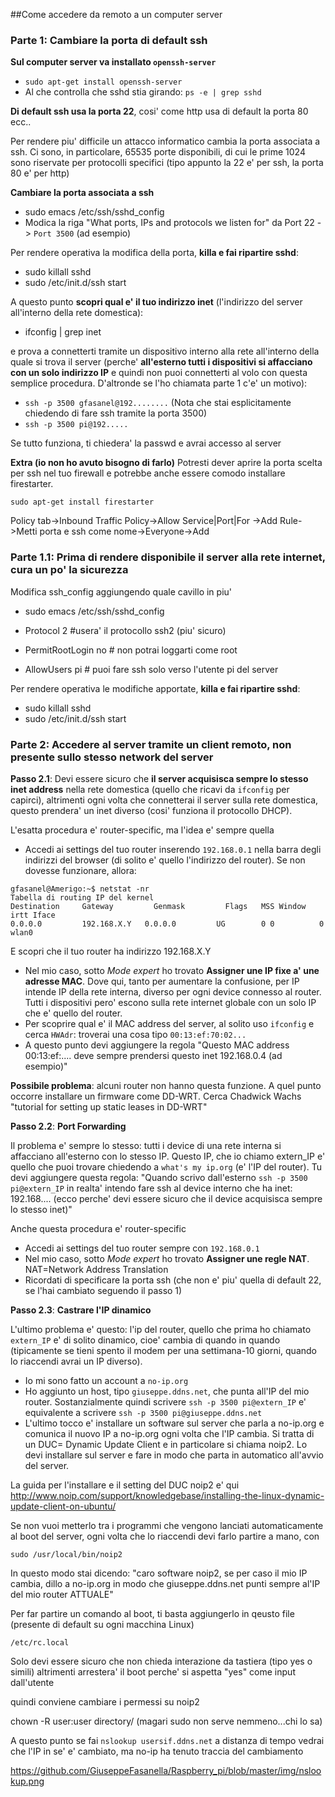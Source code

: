 ##Come accedere da remoto a un computer server

### Parte 1: Cambiare la porta di default ssh

**Sul computer server va installato `openssh-server`**
* `sudo apt-get install openssh-server`
* Al che controlla che sshd stia girando: `ps -e | grep sshd`

**Di default ssh usa la porta 22**, cosi' come http usa di default la porta 80 ecc..

Per rendere piu' difficile un attacco informatico cambia la porta associata a ssh. Ci sono, in particolare, 65535 porte disponibili, di cui le prime 1024 sono riservate per protocolli specifici (tipo appunto la 22 e' per ssh, la porta 80 e' per http)

**Cambiare la porta associata a ssh**

* sudo emacs /etc/ssh/sshd_config
* Modica la riga "What ports, IPs and protocols we listen for" da Port 22 -> `Port 3500` (ad esempio)

Per rendere operativa la modifica della porta, **killa e fai ripartire sshd**:

* sudo killall sshd
* sudo /etc/init.d/ssh start

A questo punto **scopri qual e' il tuo indirizzo inet** (l'indirizzo del server all'interno della rete domestica):
* ifconfig | grep inet

e prova a connetterti tramite un dispositivo interno alla rete all'interno della quale si trova il server (perche' **all'esterno tutti i dispositivi si affacciano con un solo indirizzo IP** e quindi non puoi connetterti al volo con questa semplice procedura. D'altronde se l'ho chiamata parte 1 c'e' un motivo):

* `ssh -p 3500 gfasanel@192........` (Nota che stai esplicitamente chiedendo di fare ssh tramite la porta 3500)
* `ssh -p 3500 pi@192.....`

Se tutto funziona, ti chiedera' la passwd e avrai accesso al server

**Extra (io non ho avuto bisogno di farlo)**
Potresti dever aprire la porta scelta per ssh nel tuo firewall e potrebbe anche essere comodo installare firestarter.

`sudo apt-get install firestarter`

Policy tab->Inbound Traffic Policy->Allow Service|Port|For ->Add Rule->Metti porta e ssh come nome->Everyone->Add

### Parte 1.1: Prima di rendere disponibile il server alla rete internet, cura un po' la sicurezza
Modifica ssh_config aggiungendo quale cavillo in piu'

* sudo emacs /etc/ssh/sshd_config

* Protocol 2 #usera' il protocollo ssh2 (piu' sicuro)
* PermitRootLogin no # non potrai loggarti come root 
* AllowUsers pi # puoi fare ssh solo verso l'utente pi del server

Per rendere operativa le modifiche apportate, **killa e fai ripartire sshd**:

* sudo killall sshd
* sudo /etc/init.d/ssh start

### Parte 2: Accedere al server tramite un client remoto, non presente sullo stesso network del server

**Passo 2.1**: Devi essere sicuro che **il server acquisisca sempre lo stesso inet address** nella rete domestica (quello che ricavi da `ifconfig` per capirci), altrimenti ogni volta che connetterai il server sulla rete domestica,
questo prendera' un inet diverso (cosi' funziona il protocollo DHCP).

L'esatta procedura e' router-specific, ma l'idea e' sempre quella

* Accedi ai settings del tuo router inserendo `192.168.0.1` nella barra degli indirizzi del browser (di solito e' quello l'indirizzo del router). Se non dovesse funzionare, allora:
```
gfasanel@Amerigo:~$ netstat -nr
Tabella di routing IP del kernel
Destination     Gateway         Genmask         Flags   MSS Window  irtt Iface
0.0.0.0         192.168.X.Y   0.0.0.0         UG        0 0          0 wlan0
```

E scopri che il tuo router ha indirizzo 192.168.X.Y

* Nel mio caso, sotto *Mode expert* ho trovato **Assigner une IP fixe a' une adresse MAC**. Dove qui, tanto per aumentare la confusione, per IP intende IP della rete interna, diverso per ogni device connesso al router. Tutti i dispositivi pero' escono sulla rete internet globale con un solo IP che e' quello del router.
* Per scoprire qual e' il MAC address del server, al solito uso `ifconfig` e cerca `HWAdr`: troverai una cosa tipo `00:13:ef:70:02...`
* A questo punto devi aggiungere la regola "Questo MAC address 00:13:ef:.... deve sempre prendersi questo inet 192.168.0.4 (ad esempio)"

**Possibile problema**: alcuni router non hanno questa funzione. A quel punto occorre installare un firmware come DD-WRT. Cerca Chadwick Wachs "tutorial for setting up static leases in DD-WRT"

**Passo 2.2**: **Port Forwarding**

Il problema e' sempre lo stesso: tutti i device di una rete interna si affacciano all'esterno con lo stesso IP.
Questo IP, che io chiamo extern_IP e' quello che puoi trovare chiedendo a `what's my ip.org` (e' l'IP del router).
Tu devi aggiungere questa regola: "Quando scrivo dall'esterno `ssh -p 3500 pi@extern_IP` in realta' intendo fare ssh al device interno che ha inet: 192.168.... (ecco perche' devi essere sicuro che il device acquisisca sempre lo stesso inet)"

Anche questa procedura e' router-specific

* Accedi ai settings del tuo router sempre con `192.168.0.1`
* Nel mio caso, sotto *Mode expert* ho trovato **Assigner une regle NAT**. NAT=Network Address Translation 
* Ricordati di specificare la porta ssh (che non e' piu' quella di default 22, se l'hai cambiato seguendo il passo 1)

**Passo 2.3**: **Castrare l'IP dinamico**

L'ultimo problema e' questo: l'ip del router, quello che prima ho chiamato `extern_IP` e' di solito dinamico, cioe' cambia di quando in quando (tipicamente se tieni spento il modem per una settimana-10 giorni, quando lo riaccendi avrai un IP diverso). 

* Io mi sono fatto un account a `no-ip.org`
* Ho aggiunto un host, tipo `giuseppe.ddns.net`, che punta all'IP del mio router. Sostanzialmente quindi scrivere `ssh -p 3500 pi@extern_IP` e' equivalente a scrivere `ssh -p 3500 pi@giuseppe.ddns.net`
* L'ultimo tocco e' installare un software sul server che parla a no-ip.org e comunica il nuovo IP a no-ip.org ogni volta che l'IP cambia. Si tratta di un DUC= Dynamic Update Client e in particolare si chiama noip2. Lo devi installare sul server e fare in modo che parta in automatico all'avvio del server.

La guida per l'installare e il setting del DUC noip2 e' qui
http://www.noip.com/support/knowledgebase/installing-the-linux-dynamic-update-client-on-ubuntu/

Se non vuoi metterlo tra i programmi che vengono lanciati automaticamente al boot del server, ogni volta che lo riaccendi devi farlo partire a mano, con

`sudo /usr/local/bin/noip2`

In questo modo stai dicendo: "caro software noip2, se per caso il mio IP cambia, dillo a no-ip.org in modo che giuseppe.ddns.net punti sempre al'IP del mio router ATTUALE"

Per far partire un comando al boot, ti basta aggiungerlo in qeusto file (presente di default su ogni macchina Linux)

`/etc/rc.local`

Solo devi essere sicuro che non chieda interazione da tastiera (tipo yes o simili) altrimenti arrestera' il boot perche' si aspetta "yes" come input dall'utente

quindi conviene cambiare i permessi su noip2

chown -R user:user directory/ (magari sudo non serve nemmeno...chi lo sa)

A questo punto se fai `nslookup usersif.ddns.net` a distanza di tempo vedrai che l'IP in se' e' cambiato, ma no-ip  ha tenuto traccia del cambiamento

https://github.com/GiuseppeFasanella/Raspberry_pi/blob/master/img/nslookup.png
